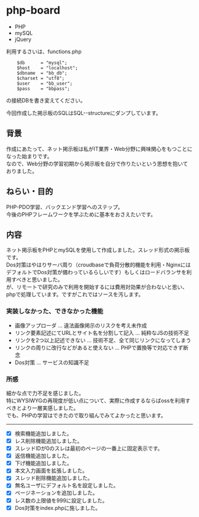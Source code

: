 # php-board

- PHP
- mySQL
- jQuery



利用するさいは、functions.php
```
    $db      = "mysql";
    $host    = "localhost";
    $dbname  = "bb_db";
    $charset = "utf8";
    $user    = "bb_user";
    $pass    = "bbpass";
```
の接続DBを書き変えてください。  

今回作成した掲示板のSQLはSQL--structureにダンプしています。

## 背景
作成にあたって、ネット掲示板は私がIT業界・Web分野に興味関心をもつことになった始まりです。  
なので、Web分野の学習初期から掲示板を自分で作りたいという思想を抱いておりました。  

## ねらい・目的
PHP-PDO学習、バックエンド学習へのステップ。  
今後のPHPフレームワークを学ぶために基本をおさえたいです。

## 内容
ネット掲示板をPHPとmySQLを使用して作成しました。スレッド形式の掲示板です。  
Dos対策はやはりサーバ周り（croudbaseで負荷分散的機能を利用・NginxにはデフォルトでDos対策が備わっているらしいです）もしくはロードバランサを利用すべきと思いました。  
が、リモートで研究のみで利用を開始するには費用対効果が合わないと思い、phpで処理しています。ですがこれではソースを汚します。  

### 実装しなかった、できなかった機能

 - 画像アップローダ … 違法画像掲示のリスクを考え未作成  
 - リンク要素記述にてURLとサイト名を分割して記入 … 純粋なJSの技術不足  
 - リンクを2つ以上記述できない … 技術不足、全て同じリンクになってしまう  
 - リンクの周りに改行などがあると使えない … PHPで置換等で対応できず断念  
 - Dos対策 … サービスの知識不足  

### 所感
細かな点で力不足を感じました。  
特にWYSIWYGの再現度が低い点について、実際に作成するならばossを利用すべきとより一層実感しました。  
でも、PHPの学習はできたので取り組んでみてよかったと思います。  

---

 - [x] 検索機能追加しました。  
 - [x] レス削除機能追加しました。  
 - [x] スレッドIDが0のスレは最初のページの一番上に固定表示です。  
 - [x] 返信機能追加しました。  
 - [x] 下げ機能追加しました。  
 - [x] 本文入力画面を拡張しました。  
 - [x] スレッド削除機能追加しました。  
 - [x] 無名ユーザにデフォルト名を設定しました。  
 - [x] ページネーションを追加しました。  
 - [x] レス数の上限値を999に設定しました。  
 - [x] Dos対策をindex.phpに施しました。  
